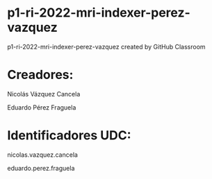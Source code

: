 # p1-ri-2022-mri-indexer-perez-vazquez
p1-ri-2022-mri-indexer-perez-vazquez created by GitHub Classroom

# Creadores:

Nicolás Vázquez Cancela 

Eduardo Pérez Fraguela

# Identificadores UDC:
nicolas.vazquez.cancela

eduardo.perez.fraguela
